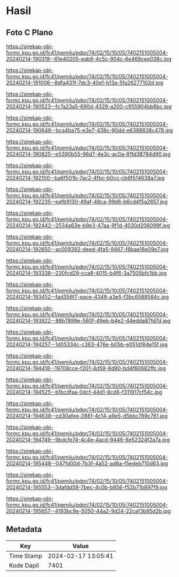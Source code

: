 # Hasil

## Foto C Plano

https://sirekap-obj-formc.kpu.go.id/fc41/pemilu/pdpr/74/02/15/10/05/7402151005004-20240214-190319--61e40205-eab6-4c5c-904c-6e469cee038c.jpg

https://sirekap-obj-formc.kpu.go.id/fc41/pemilu/pdpr/74/02/15/10/05/7402151005004-20240214-191006--8dfa431f-7dc3-40e1-b13a-5fa26277102d.jpg

https://sirekap-obj-formc.kpu.go.id/fc41/pemilu/pdpr/74/02/15/10/05/7402151005004-20240214-190523--fc7a23a5-690d-4329-a200-c955904bb8bc.jpg

https://sirekap-obj-formc.kpu.go.id/fc41/pemilu/pdpr/74/02/15/10/05/7402151005004-20240214-190648--bca4ba75-e3e7-438c-90dd-e6388838c478.jpg

https://sirekap-obj-formc.kpu.go.id/fc41/pemilu/pdpr/74/02/15/10/05/7402151005004-20240214-190825--e5390b55-96d7-4e3c-ac0a-91fd38784d90.jpg

https://sirekap-obj-formc.kpu.go.id/fc41/pemilu/pdpr/74/02/15/10/05/7402151005004-20240214-192100--ba6f501b-7ac2-4fbc-b0cc-cb6f514638a7.jpg

https://sirekap-obj-formc.kpu.go.id/fc41/pemilu/pdpr/74/02/15/10/05/7402151005004-20240214-192235--eafb9130-49af-48ca-99d6-b6cd4f5a2657.jpg

https://sirekap-obj-formc.kpu.go.id/fc41/pemilu/pdpr/74/02/15/10/05/7402151005004-20240214-192442--2534a63e-b9e3-47aa-9f1d-4030d206099f.jpg

https://sirekap-obj-formc.kpu.go.id/fc41/pemilu/pdpr/74/02/15/10/05/7402151005004-20240214-192650--ac009392-deed-4fa5-9467-f8bae18e09e7.jpg

https://sirekap-obj-formc.kpu.go.id/fc41/pemilu/pdpr/74/02/15/10/05/7402151005004-20240214-193338--230fcd29-cca8-4015-b4f6-3a7505bfc1bb.jpg

https://sirekap-obj-formc.kpu.go.id/fc41/pemilu/pdpr/74/02/15/10/05/7402151005004-20240214-193452--fad356f7-eace-4348-a3e5-f3bc6588584c.jpg

https://sirekap-obj-formc.kpu.go.id/fc41/pemilu/pdpr/74/02/15/10/05/7402151005004-20240214-193922--88b7899e-560f-49eb-b4e2-44edda87fd7d.jpg

https://sirekap-obj-formc.kpu.go.id/fc41/pemilu/pdpr/74/02/15/10/05/7402151005004-20240214-194257--1d05334c-c363-476e-b05b-e051d164e15f.jpg

https://sirekap-obj-formc.kpu.go.id/fc41/pemilu/pdpr/74/02/15/10/05/7402151005004-20240214-194418--19708cce-f201-4d59-8d90-bd4f60682ffc.jpg

https://sirekap-obj-formc.kpu.go.id/fc41/pemilu/pdpr/74/02/15/10/05/7402151005004-20240214-194525--b1bcdfaa-0dcf-44d1-8cd6-f311917cf54c.jpg

https://sirekap-obj-formc.kpu.go.id/fc41/pemilu/pdpr/74/02/15/10/05/7402151005004-20240214-194638--cd30afee-2881-4c14-a9e5-d5bbc769c761.jpg

https://sirekap-obj-formc.kpu.go.id/fc41/pemilu/pdpr/74/02/15/10/05/7402151005004-20240214-194749--9bdcfe74-4c4e-4acd-9446-6e52324f2a7a.jpg

https://sirekap-obj-formc.kpu.go.id/fc41/pemilu/pdpr/74/02/15/10/05/7402151005004-20240214-195448--047fd00d-7b3f-4a52-ad8a-f5edeb710d63.jpg

https://sirekap-obj-formc.kpu.go.id/fc41/pemilu/pdpr/74/02/15/10/05/7402151005004-20240214-195553--3dafdd59-7bec-4c0b-b856-f52b71b897f9.jpg

https://sirekap-obj-formc.kpu.go.id/fc41/pemilu/pdpr/74/02/15/10/05/7402151005004-20240214-195657--4193bc9e-5050-44a2-9d24-22caf3b95d2b.jpg


## Metadata

| Key        | Value               |
| ---------- | ------------------- |
| Time Stamp | 2024-02-17 13:05:41 |
| Kode Dapil | 7401                |



